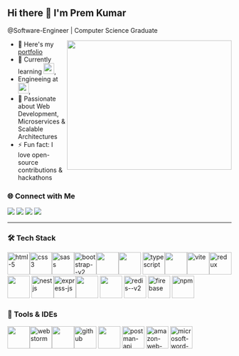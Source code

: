 ## Hi there 👋 I'm Prem Kumar
 @Software-Engineer | Computer Science Graduate

<img align="right" width="370" height="290" src="https://user-images.githubusercontent.com/74038190/212750996-938b257b-266c-45a7-9af7-655341c0f58b.gif">

- 🔭 Here's my [portfolio](https://premkumar-s.web.app/)  
- 🌱 Currently learning [<img src="https://avatars.githubusercontent.com/u/64235328?s=200&v=4" height="24">](https://remix.run/),
-    Engineeing at [<img src="https://upload.wikimedia.org/wikipedia/en/5/53/Kalasalingam_Academy_of_Research_and_Education_logo.png" height="24">](https://www.kalasalingam.ac.in/),
- 🚀 Passionate about Web Development, Microservices & Scalable Architectures  
- ⚡ Fun fact: I love open-source contributions & hackathons  

### 🌐 Connect with Me  
[<img src="https://img.shields.io/badge/Twitter-1DA1F2?style=for-the-badge&logo=twitter&logoColor=white" />](https://twitter.com/)  [<img src="https://img.shields.io/badge/LinkedIn-0077B5?style=for-the-badge&logo=linkedin&logoColor=white" />](https://www.linkedin.com/in/prem-kumar-s-267a73216/)  [<img src="https://img.shields.io/badge/GitHub-181717?style=for-the-badge&logo=github&logoColor=white" />](https://github.com/Premkumarwebdeveloper)  [<img src="https://img.shields.io/badge/Instagram-E4405F?style=for-the-badge&logo=instagram&logoColor=white" />](https://www.instagram.com/)  

---

### 🛠 Tech Stack  
<img width="50" height="50" src="https://img.icons8.com/arcade/64/html-5.png" alt="html-5"/><img width="50" height="50" src="https://img.icons8.com/stickers/50/css3.png" alt="css3"/><img width="50" height="50" src="https://img.icons8.com/color/48/sass.png" alt="sass"/><img width="50" height="50" src="https://img.icons8.com/color/48/bootstrap--v2.png" alt="bootstrap--v2"/><img width="50" height="50" src="https://img.icons8.com/color/48/000000/tailwind_css.png"/><img width="50" height="50" src="https://img.icons8.com/color/48/000000/javascript.png"/> <img width="50" height="50" src="https://img.icons8.com/color/48/typescript.png" alt="typescript"/><img width="50" height="50" src="https://img.icons8.com/color/48/000000/react-native.png"/><img width="50" height="50" src="https://img.icons8.com/fluency/48/vite.png" alt="vite"/><img width="50" height="50" src="https://img.icons8.com/color/48/redux.png" alt="redux"/><img width="50" height="50" src="https://img.icons8.com/color/48/000000/nodejs.png"/> <img width="50" height="50" src="https://img.icons8.com/color/48/nestjs.png" alt="nestjs"/><img width="50" height="50" src="https://img.icons8.com/nolan/64/express-js.png" alt="express-js"/><img width="50" height="50" src="https://img.icons8.com/color/48/000000/mongodb.png"/> <img width="50" height="50" src="https://img.icons8.com/color/48/000000/mysql-logo.png"/> <img width="50" height="50" src="https://img.icons8.com/color/48/redis--v2.png" alt="redis--v2"/> <img width="50" height="50" src="https://img.icons8.com/color/48/firebase.png" alt="firebase"/> <img width="50" height="50" src="https://img.icons8.com/color/48/npm.png" alt="npm"/> 

### 🔧 Tools & IDEs  
<img  width="50" height="50" src="https://img.icons8.com/color/48/000000/visual-studio-code-2019.png"/><img width="50" height="50" src="https://img.icons8.com/color/48/webstorm.png" alt="webstorm"/><img  width="50"  height="50" src="https://img.icons8.com/color/48/000000/git.png"/><img width="50" height="50" src="https://img.icons8.com/ios-filled/50/github.png" alt="github"/> <img  width="50" height="50" src="https://img.icons8.com/color/48/000000/figma.png"/> <img width="50" height="50" src="https://img.icons8.com/dusk/64/postman-api.png" alt="postman-api"/> <img width="50" height="50" src="https://img.icons8.com/color/48/amazon-web-services.png" alt="amazon-web-services"/> <img width="50" height="50" src="https://img.icons8.com/color/48/microsoft-word-2019--v2.png" alt="microsoft-word-2019--v2"/>

